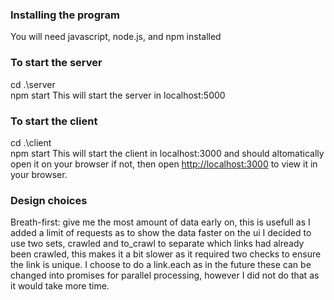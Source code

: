 ### Installing the program
You will need javascript, node.js, and npm installed 

### To start the server
cd .\server\
npm start
This will start the server in localhost:5000

### To start the client
cd .\client\
npm start
This will start the client in localhost:3000 and should altomatically open it on your browser if not, 
then open [http://localhost:3000](http://localhost:3000) to view it in your browser.

### Design choices
Breath-first: give me the most amount of data early on, this is usefull as I added a limit of requests as to show the data faster on the ui
I decided to use two sets, crawled and to_crawl to separate which links had already been crawled, this makes it a bit slower as it required two checks to ensure the link is unique.
I choose to do a link.each as in the future these can be changed into promises for parallel processing, however I did not do that as it would take more time.

  
